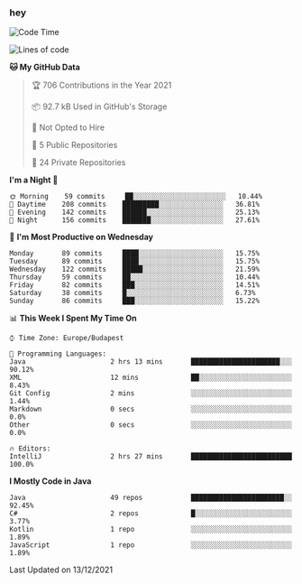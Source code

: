 ### hey

<!--START_SECTION:waka-->
![Code Time](http://img.shields.io/badge/Code%20Time-409%20hrs%2034%20mins-blue)

![Lines of code](https://img.shields.io/badge/From%20Hello%20World%20I%27ve%20Written-438%20Thousand%20lines%20of%20code-blue)

**🐱 My GitHub Data** 

> 🏆 706 Contributions in the Year 2021
 > 
> 📦 92.7 kB Used in GitHub's Storage 
 > 
> 🚫 Not Opted to Hire
 > 
> 📜 5 Public Repositories 
 > 
> 🔑 24 Private Repositories  
 > 
**I'm a Night 🦉** 

```text
🌞 Morning    59 commits     ██░░░░░░░░░░░░░░░░░░░░░░░   10.44% 
🌆 Daytime    208 commits    █████████░░░░░░░░░░░░░░░░   36.81% 
🌃 Evening    142 commits    ██████░░░░░░░░░░░░░░░░░░░   25.13% 
🌙 Night      156 commits    ███████░░░░░░░░░░░░░░░░░░   27.61%

```
📅 **I'm Most Productive on Wednesday** 

```text
Monday       89 commits     ████░░░░░░░░░░░░░░░░░░░░░   15.75% 
Tuesday      89 commits     ████░░░░░░░░░░░░░░░░░░░░░   15.75% 
Wednesday    122 commits    █████░░░░░░░░░░░░░░░░░░░░   21.59% 
Thursday     59 commits     ██░░░░░░░░░░░░░░░░░░░░░░░   10.44% 
Friday       82 commits     ███░░░░░░░░░░░░░░░░░░░░░░   14.51% 
Saturday     38 commits     █░░░░░░░░░░░░░░░░░░░░░░░░   6.73% 
Sunday       86 commits     ███░░░░░░░░░░░░░░░░░░░░░░   15.22%

```


📊 **This Week I Spent My Time On** 

```text
⌚︎ Time Zone: Europe/Budapest

💬 Programming Languages: 
Java                     2 hrs 13 mins       ██████████████████████░░░   90.12% 
XML                      12 mins             ██░░░░░░░░░░░░░░░░░░░░░░░   8.43% 
Git Config               2 mins              ░░░░░░░░░░░░░░░░░░░░░░░░░   1.44% 
Markdown                 0 secs              ░░░░░░░░░░░░░░░░░░░░░░░░░   0.0% 
Other                    0 secs              ░░░░░░░░░░░░░░░░░░░░░░░░░   0.0%

🔥 Editors: 
IntelliJ                 2 hrs 27 mins       █████████████████████████   100.0%

```

**I Mostly Code in Java** 

```text
Java                     49 repos            ███████████████████████░░   92.45% 
C#                       2 repos             █░░░░░░░░░░░░░░░░░░░░░░░░   3.77% 
Kotlin                   1 repo              ░░░░░░░░░░░░░░░░░░░░░░░░░   1.89% 
JavaScript               1 repo              ░░░░░░░░░░░░░░░░░░░░░░░░░   1.89%

```



 Last Updated on 13/12/2021
<!--END_SECTION:waka-->
